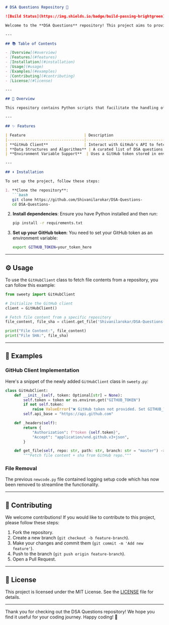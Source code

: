 ```markdown
# DSA Questions Repository 🚀

![Build Status](https://img.shields.io/badge/build-passing-brightgreen) ![Version](https://img.shields.io/badge/version-1.0.0-blue) ![License](https://img.shields.io/badge/license-MIT-yellowgreen)

Welcome to the **DSA Questions** repository! This project aims to provide a comprehensive collection of data structures and algorithms questions, along with a GitHub client for easy file operations. Whether you're preparing for coding interviews or looking to deepen your understanding of data structures, you're in the right place! 🎉

---

## 📚 Table of Contents

- [Overview](#overview)
- [Features](#features)
- [Installation](#installation)
- [Usage](#usage)
- [Examples](#examples)
- [Contributing](#contributing)
- [License](#license)

---

## 🤖 Overview

This repository contains Python scripts that facilitate the handling of DSA questions and provide a simple GitHub client for accessing repository files. Recent updates include the removal of a logging setup from `newcode.py` and the addition of a new class `GitHubClient` in `sweety.py`.

---

## ✨ Features

| Feature                          | Description                                                        |
|----------------------------------|--------------------------------------------------------------------|
| **GitHub Client**                | Interact with GitHub's API to fetch file contents and manage repositories. |
| **Data Structures and Algorithms** | A curated list of DSA questions for practice.                       |
| **Environment Variable Support**  | Uses a GitHub token stored in environment variables for secure API access. |

---

## ⬇️ Installation

To set up the project, follow these steps:

1. **Clone the repository**:
   ```bash
   git clone https://github.com/Shivanilarokar/DSA-Questions-
   cd DSA-Questions-
   ```

2. **Install dependencies**:
   Ensure you have Python installed and then run:
   ```bash
   pip install -r requirements.txt
   ```

3. **Set up your GitHub token**:
   You need to set your GitHub token as an environment variable:
   ```bash
   export GITHUB_TOKEN=your_token_here
   ```

---

## ⚙️ Usage

To use the `GitHubClient` class to fetch file contents from a repository, you can follow this example:

```python
from sweety import GitHubClient

# Initialize the GitHub client
client = GitHubClient()

# Fetch file content from a specific repository
file_content, file_sha = client.get_file('Shivanilarokar/DSA-Questions-', 'README.md')

print("File Content:", file_content)
print("File SHA:", file_sha)
```

---

## 📝 Examples

### GitHub Client Implementation

Here's a snippet of the newly added `GitHubClient` class in `sweety.py`:

```python
class GitHubClient:
    def __init__(self, token: Optional[str] = None):
        self.token = token or os.environ.get("GITHUB_TOKEN")
        if not self.token:
            raise ValueError("❌ GitHub token not provided. Set GITHUB_TOKEN env variable.")
        self.api_base = "https://api.github.com"

    def _headers(self):
        return {
            "Authorization": f"token {self.token}",
            "Accept": "application/vnd.github.v3+json",
        }

    def get_file(self, repo: str, path: str, branch: str = "master") -> Tuple[Optional[str], Optional[str]]:
        """Fetch file content + sha from GitHub repo."""
```

### File Removal

The previous `newcode.py` file contained logging setup code which has now been removed to streamline the functionality.

---

## 🤝 Contributing

We welcome contributions! If you would like to contribute to this project, please follow these steps:

1. Fork the repository.
2. Create a new branch (`git checkout -b feature-branch`).
3. Make your changes and commit them (`git commit -m 'Add new feature'`).
4. Push to the branch (`git push origin feature-branch`).
5. Open a Pull Request.

---

## 📜 License

This project is licensed under the MIT License. See the [LICENSE](LICENSE) file for details.

---

Thank you for checking out the DSA Questions repository! We hope you find it useful for your coding journey. Happy coding! 🎊
```
